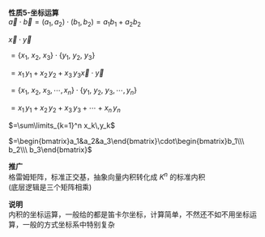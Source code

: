 **性质5-坐标运算**  
$\vec a\cdot\vec b=(a_1,a_2)\cdot(b_1,b_2)=a_1b_1+a_2b_2$  
  
$\vec x\cdot\vec y$  
  
$=\{x_1,\ x_2,\ x_3\}\cdot\{y_1,\ y_2,\ y_3\}$  
  
$=x_1\,y_1 + x_2\,y_2 + x_3\,y_3          \vec x\cdot\vec y$  
  
$=\{x_1,\ x_2,\ x_3,\cdots,x_n\}\cdot\{y_1,\ y_2,\ y_3,\cdots,y_n\}$  
  
$=x_1\,y_1+x_2\,y_2+x_3\,y_3+\cdots+x_n\,y_n$  
  
$=\sum\limits_{k=1}^n x_k\,y_k$  
  
$=\begin{bmatrix}a_1&a_2&a_3\end{bmatrix}\cdot\begin{bmatrix}b_1\\\ b_2\\\ b_3\end{bmatrix}$  
  
**推广**  
格雷姆矩阵，标准正交基，抽象向量内积转化成 $K^n$ 的标准内积  
(底层逻辑是三个矩阵相乘)  
  
**说明**  
内积的坐标运算，一般给的都是笛卡尔坐标，计算简单，不然还不如不用坐标运算，一般的方式坐标系中特别复杂  
